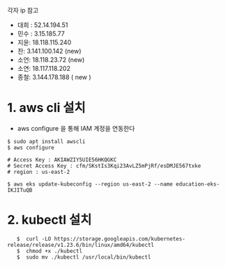 각자 ip 참고
- 대희 : 52.14.194.51
- 민수 : 3.15.185.77
- 지윤: 18.118.115.240
- 찬: 3.141.100.142 (new)
- 소언: 18.118.23.72 (new)
- 소연: 18.117.118.202
- 종철: 3.144.178.188 ( new )

# 1. aws cli 설치
- aws configure 을 통해 IAM 계정을 연동한다
```
$ sudo apt install awscli
$ aws configure

# Access Key : AKIAWZIY5UIE56HKQGKC
# Secret Access Key : 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
# region : us-east-2

$ aws eks update-kubeconfig --region us-east-2 --name education-eks-IKJITuQB
```
# 2. kubectl 설치

```
   $  curl -LO https://storage.googleapis.com/kubernetes-release/release/v1.23.6/bin/linux/amd64/kubectl
   $  chmod +x ./kubectl
   $  sudo mv ./kubectl /usr/local/bin/kubectl
```


